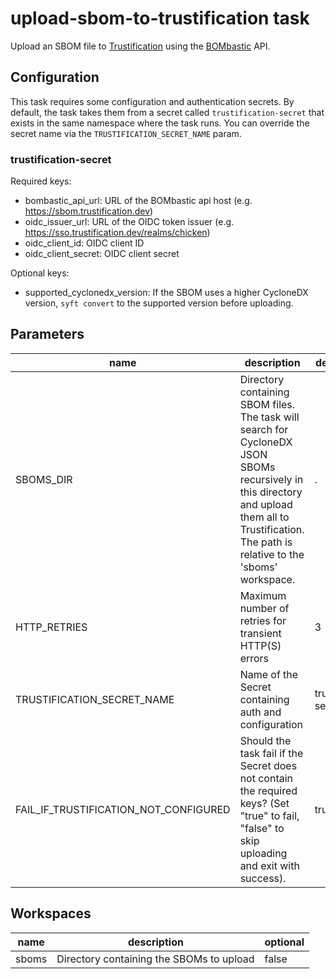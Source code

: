 # upload-sbom-to-trustification task

Upload an SBOM file to [Trustification] using the [BOMbastic] API.

[Trustification]: https://github.com/trustification/trustification
[BOMbastic]: https://github.com/trustification/trustification/tree/main/bombastic

## Configuration

This task requires some configuration and authentication secrets. By default, the task takes
them from a secret called `trustification-secret` that exists in the same namespace where the
task runs. You can override the secret name via the `TRUSTIFICATION_SECRET_NAME` param.

### trustification-secret

Required keys:
- bombastic_api_url: URL of the BOMbastic api host (e.g. https://sbom.trustification.dev)
- oidc_issuer_url: URL of the OIDC token issuer (e.g. https://sso.trustification.dev/realms/chicken)
- oidc_client_id: OIDC client ID
- oidc_client_secret: OIDC client secret

Optional keys:
- supported_cyclonedx_version: If the SBOM uses a higher CycloneDX version,
    `syft convert` to the supported version before uploading.

## Parameters
|name|description|default value|required|
|---|---|---|---|
|SBOMS_DIR|Directory containing SBOM files. The task will search for CycloneDX JSON SBOMs recursively in this directory and upload them all to Trustification. The path is relative to the 'sboms' workspace.|.|false|
|HTTP_RETRIES|Maximum number of retries for transient HTTP(S) errors|3|false|
|TRUSTIFICATION_SECRET_NAME|Name of the Secret containing auth and configuration|trustification-secret|false|
|FAIL_IF_TRUSTIFICATION_NOT_CONFIGURED|Should the task fail if the Secret does not contain the required keys? (Set "true" to fail, "false" to skip uploading and exit with success).|true|false|

## Workspaces
|name|description|optional|
|---|---|---|
|sboms|Directory containing the SBOMs to upload|false|
